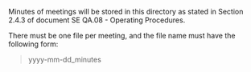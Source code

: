 Minutes of meetings will be stored in this directory as stated in Section 2.4.3 of document SE QA.08 - Operating Procedures.

There must be one file per meeting, and the file name must have the following form: 

> yyyy-mm-dd_minutes
